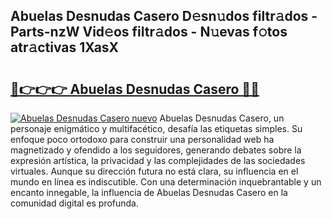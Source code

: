 ## Abuelas Desnudas Casero D𝚎sn𝚞dos filtr𝚊dos - Parts-nzW Vid𝚎os filtr𝚊dos - N𝚞evas f𝚘tos atr𝚊ctivas 1XasX

# <h2><a href="http://mb6zy1a.tromn.icu/?c=Abuelas+Desnudas+Casero">🔗👉👉👉 Abuelas Desnudas Casero 🔗🔗</a></h2>

[![Abuelas Desnudas Casero nuevo](https://i.imgur.com/pEAQMta.gif)](http://mb6zy1a.tromn.icu/?c=Abuelas+Desnudas+Casero)
Abuelas Desnudas Casero, un personaje enigmático y multifacético, desafía las etiquetas simples. Su enfoque poco ortodoxo para construir una personalidad web ha magnetizado y ofendido a los seguidores, generando debates sobre la expresión artística, la privacidad y las complejidades de las sociedades virtuales. Aunque su dirección futura no está clara, su influencia en el mundo en línea es indiscutible. Con una determinación inquebrantable y un encanto innegable, la influencia de Abuelas Desnudas Casero en la comunidad digital es profunda.
